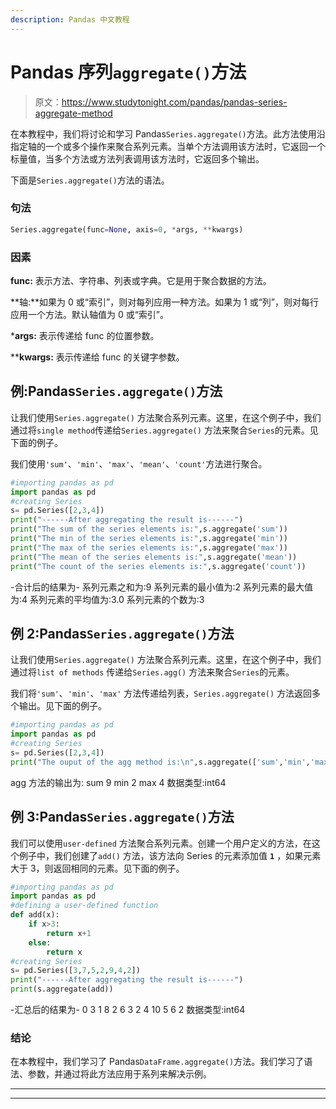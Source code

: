 ```yaml
---
description: Pandas 中文教程
---
```


# Pandas 序列`aggregate()`方法

> 原文：<https://www.studytonight.com/pandas/pandas-series-aggregate-method>

在本教程中，我们将讨论和学习 Pandas`Series.aggregate()`方法。此方法使用沿指定轴的一个或多个操作来聚合系列元素。当单个方法调用该方法时，它返回一个标量值，当多个方法或方法列表调用该方法时，它返回多个输出。

下面是`Series.aggregate()`方法的语法。

### 句法

```py
Series.aggregate(func=None, axis=0, *args, **kwargs)
```

### 因素

**func:** 表示方法、字符串、列表或字典。它是用于聚合数据的方法。

**轴:**如果为 0 或“索引”，则对每列应用一种方法。如果为 1 或“列”，则对每行应用一个方法。默认轴值为 0 或“索引”。

***args:** 表示传递给 func 的位置参数。

****kwargs:** 表示传递给 func 的关键字参数。

## 例:Pandas`Series.aggregate()`方法

让我们使用`Series.aggregate()` 方法聚合系列元素。这里，在这个例子中，我们通过将`single method`传递给`Series.aggregate()` 方法来聚合`Series`的元素。见下面的例子。

我们使用`'sum'`、`'min'`、`'max'`、`'mean'`、`'count'`方法进行聚合。

```py
#importing pandas as pd
import pandas as pd
#creating Series
s= pd.Series([2,3,4])
print("------After aggregating the result is------")
print("The sum of the series elements is:",s.aggregate('sum'))
print("The min of the series elements is:",s.aggregate('min'))
print("The max of the series elements is:",s.aggregate('max'))
print("The mean of the series elements is:",s.aggregate('mean'))
print("The count of the series elements is:",s.aggregate('count'))
```

-合计后的结果为-
系列元素之和为:9
系列元素的最小值为:2
系列元素的最大值为:4
系列元素的平均值为:3.0
系列元素的个数为:3

## 例 2:Pandas`Series.aggregate()`方法

让我们使用`Series.aggregate()` 方法聚合系列元素。这里，在这个例子中，我们通过将`list of methods` 传递给`Series.agg()` 方法来聚合`Series`的元素。

我们将`'sum'`、`'min'`、`'max'` 方法传递给列表，`Series.aggregate()` 方法返回多个输出。见下面的例子。

```py
#importing pandas as pd
import pandas as pd
#creating Series
s= pd.Series([2,3,4])
print("The ouput of the agg method is:\n",s.aggregate(['sum','min','max']))
```

agg 方法的输出为:
sum 9
min 2
max 4
数据类型:int64

## 例 3:Pandas`Series.aggregate()`方法

我们可以使用`user-defined` 方法聚合系列元素。创建一个用户定义的方法，在这个例子中，我们创建了`add()` 方法，该方法向 Series 的元素添加值 **`1`** ，如果元素大于 3，则返回相同的元素。见下面的例子。

```py
#importing pandas as pd
import pandas as pd
#defining a user-defined function
def add(x):
    if x>3:
        return x+1
    else:
        return x
#creating Series
s= pd.Series([3,7,5,2,9,4,2])
print("------After aggregating the result is------")
print(s.aggregate(add))
```

-汇总后的结果为-
0 3
1 8
2 6
3 2
4 10
5
6 2
数据类型:int64

### 结论

在本教程中，我们学习了 Pandas`DataFrame.aggregate()`方法。我们学习了语法、参数，并通过将此方法应用于系列来解决示例。

* * *

* * *